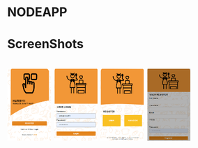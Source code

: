 # NODEAPP

<h1>ScreenShots<h1>
<img src="https://raw.githubusercontent.com/aniketdgp/inapp/main/ss/home.png"  height="165" width="100"/>
<img src="https://raw.githubusercontent.com/aniketdgp/inapp/main/ss/login.png"  height="165" width="100"/>
<img src="https://raw.githubusercontent.com/aniketdgp/inapp/main/ss/register.png"  height="165" width="100"/>
<img src="https://raw.githubusercontent.com/aniketdgp/inapp/main/ss/userregister.png"  height="165" width="100"/>
